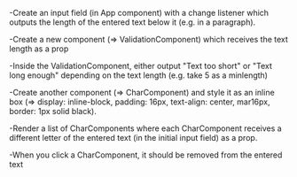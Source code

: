 -Create an input field (in App component) with a change listener which outputs the length of the entered text below it (e.g. in a paragraph).

-Create a new component (=> ValidationComponent) which receives the text length as a prop

-Inside the ValidationComponent, either output "Text too short" or "Text long enough" depending on the text length (e.g. take 5 as a minlength)

-Create another component (=> CharComponent) and style it as an inline box (=> display: inline-block, padding: 16px, text-align: center, mar16px, border: 1px solid black).

-Render a list of CharComponents where each CharComponent receives a different letter of the entered text (in the initial input field) as a prop.

-When you click a CharComponent, it should be removed from the entered text
